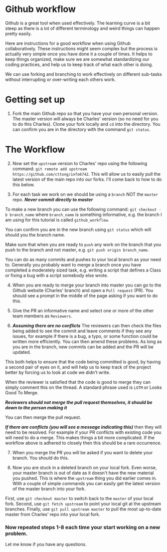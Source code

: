 # Github workflow

Github is a great tool when used effectively. The learning curve is a bit steep as there is a lot of different terminology and weird things can happen pretty easily.

Here are instructions for a good workflow when using Github collaboratively. These instructions might seem complex but the process is actually very simple once you have done it a couple of times. It helps to keep things organized, make sure we are somewhat standardizing our coding practices, and help us to keep track of what each other is doing.

We can use forking and branching to work effectively on different sub-tasks without interrupting or over-writing each others work.

# Getting set up

1. Fork the main Github repo so that you have your own personal version. The master version will always be Charles' version (so no need for you to do this Charles). Clone your fork locally and `cd` into the directory. You can confirm you are in the directory with the command `git status`.

# The Workflow

2. Now set the `upstream` version to Charles' repo using the following command: `git remote add upstream https://github.com/cttong/info6742`. This will allow us to easily pull the latest version of the main repo into our forks. I'll come back to how to do this below.

3. For each task we work on we should be using a `branch` NOT the `master` repo. ***Never commit directly to master***

To make a new branch you can use the following command:
`git checkout -b branch_name` where `branch_name` is something informative, e.g. the branch I am using for this tutorial is called `github_workflow`.

You can confirm you are in the new branch using `git status` which will should you the branch name.

Make sure that when you are ready to `push` any work on the branch that you push to the branch and not master, e.g. `git push origin branch_name`.

You can do as many commits and pushes to your local branch as your need to. Generally you probably want to merge a branch once you have completed a moderately sized task, e.g. writing a script that defines a Class or fixing a bug with a script somebody else wrote.

4. When you are ready to merge your branch into master you can go to the Github website (Charles' branch) and open a `Pull request` (PR). You should see a prompt in the middle of the page asking if you want to do this.

5. Give the PR  an informative name and select one or more of the other team members as `Reviewers`.

6. ***Assuming there are no conflicts***
The reviewers can then check the files being added to see the commit and leave comments if they see any issues, for example if there is a bug, a typo, or some function could be written more efficiently. You can then amend these problems. As long as you are in the branch, new commits can be added and the PR will be updated.

This both helps to ensure that the code being committed is good, by having a second pair of eyes on it, and will help us to keep track of the project better by forcing us to look at code we didn't write.

When the reviewer is satisfied that the code is good to merge they can simply comment this on the thread. A standard phrase used is `LGTM` or Looks Good To Merge.

***Reviewers should not merge the pull request themselves, it should be down to the person making it***

You can then merge the pull request.

***If there are conflicts (you will see a message indicating this)*** then they will need to be resolved. For example if your PR conflicts with existing code you will need to do a merge. This makes things a bit more complicated. If the workflow above is adhered to closely then this should be a rare occurrence.

7. When you merge the PR you will be asked if you want to delete your branch. You should do this.

8. Now you are stuck in a deleted branch on your local fork. Even worse, your master branch is out of date as it doesn't have the new material you pushed. This is where the `upstream` thing you did earlier comes in. With a couple of simple commands you can easily get the latest version of the master branch into your fork.

First, use `git checkout master` to switch back to the `master` of your local fork. Second, use `git fetch upstream` to point your local git at the upstream branches. Finally, use `git pull upstream master` to pull the most up-to-date master from Charles' repo into your local fork.

### Now repeated steps 1-8 each time your start working on a new problem.

Let me know if you have any questions.
